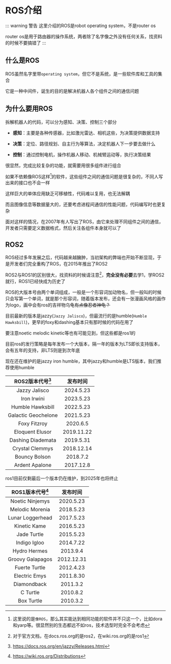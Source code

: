 # ROS介绍

::: warning 警告
这里介绍的ROS是robot operating system，不是router os

router os是用于路由器的操作系统，两者除了名字像之外没有任何关系，找资料的时候不要搞错了
:::

## 什么是ROS
ROS虽然名字里带`operating system`，但它不是系统，是一些软件库和工具的集合

它是一种中间件，诞生的目的是解决机器人各个组件之间的通信问题

## 为什么要用ROS
拆解机器人的代码，可以分为感知、决策、控制三个部分

- **感知**：主要是各种传感器，比如激光雷达、相机这些，为决策提供数据支持

- **决策**：定位、路径规划、自主行为等算法，决定机器人下一步要去做什么

- **控制**：通过控制电机，操作机器人移动、机械臂运动等，执行决策结果

很显然，完成比较复杂的功能，就需要用很多组件进行组合

如果不依赖像ROS这样[^1]的软件，这些组件之间的通信问题是很复杂的，不同人写出来的接口也不会一样

这样巨大的单体应用缺乏可移植性，代码难以复用，也无法解耦

而且图像信息等数据量大的，还要考虑进程间通信的性能问题，代码编写时也更复杂

面对这样的情况，在2007年有人写出了ROS，由它来处理不同组件之间的通信，开发者只需要定义数据格式，然后关注各组件本身就可以了

[^1]: 这里说的是`像ROS`，那么其实能达到相同功能的软件并不只这一个，比如dora和yarp等。很显然别的生态都远不如ros，技术选型时完全不会考虑

## ROS2
ROS经过多年发展之后，代码越来越臃肿，当初架构的弊端也开始不断显现，于是开发者们完全重构了ROS，在2015年推出了ROS2

ROS2与ROS1的区别很大，找资料的时候请注意[^2]，**完全没有必要**去学1，学ROS2就行，ROS1已经快成为历史了

[^2]: 对于官方文档，在docs.ros.org的是ros2，在wiki.ros.org的是ros1

ROS的大版本号由两个单词组成，一般是一个形容词加动物名，但一般叫的时候只会写第一个单词，就是那个形容词，随着版本发布，还会有一张漫画风格的画作为logo，画中会有ros的吉祥物乌龟~~有点像忍者神龟？~~

目前最新的版本是jazzy(`Jazzy Jalisco`)，但最流行的是humble(`Humble Hawksbill`)，更早的foxy和dashing基本只有那时候的代码在用了

要注意noetic melodic kinetic等也有可能见到，但这些都是ros1的

目前ros的发行策略是每年发布一个大版本，隔一年的版本为LTS即长支持版本，会有五年的支持，非LTS则是到次年底

现在还在维护的是jazzy iron humble，其中jazzy和humble是LTS版本，我们推荐使用humble

|ROS2版本代号[^3]|发布时间|
|:-:|:-:|
|Jazzy Jalisco|2024.5.23|
|Iron Irwini|2023.5.23|
|Humble Hawksbill|2022.5.23|
|Galactic Geochelone|2021.5.23|
|Foxy Fitzroy|2020.6.5|
|Eloquent Elusor|2019.11.22|
|Dashing Diademata|2019.5.31|
|Crystal Clemmys|2018.12.14|
|Bouncy Bolson|2018.7.2|
|Ardent Apalone|2017.12.8|

[^3]: https://docs.ros.org/en/jazzy/Releases.html

ros1目前仅剩最后一个版本仍在维护，到2025年也将终止

|ROS1版本代号[^4]|发布时间|
|:-:|:-:|
|Noetic Ninjemys|2020.5.23|
|Melodic Morenia|2018.5.23|
|Lunar Loggerhead|2017.5.23|
|Kinetic Kame|2016.5.23|
|Jade Turtle|2015.5.23|
|Indigo Igloo|2014.7.22|
|Hydro Hermes|2013.9.4|
|Groovy Galapagos|2012.12.31|
|Fuerte Turtle|2012.4.23|
|Electric Emys|2011.8.30|
|Diamondback|2011.3.2|
|C Turtle|2010.8.2|
|Box Turtle|2010.3.2|

[^4]: https://wiki.ros.org/Distributions